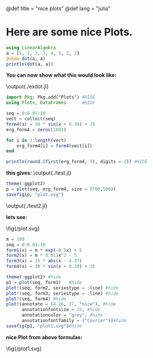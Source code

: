 @def title = "nice plots"
@def lang = "julia"

# Here are some nice Plots.

```julia:./exdot.jl
using LinearAlgebra
a = [1, 2, 3, 3, 4, 5, 2, 2]
@show dot(a, a)
println(dot(a, a)) 
```

**You can now show what this would look like:**

\output{./exdot.jl}

```julia:./test.jl
import Pkg; Pkg.add("Plots") #HIDE
using Plots, DataFrames      #HIDE

seq = 0:0.01:10
vect = collect(seq)
form4(x) = 30 * sin(x + 0.39) + 25
erg_form4 = zeros(1001)

for i in 1:length(vect)
    erg_form4[i] = form4(vect[i])
end

println(round.(first(erg_form4, 5), digits = 2)) #HIDE
```
**this gives:**
\output{./test.jl}

```julia:./test2.jl
theme(:ggplot2)
p = plot(seq, erg_form4, size = (700,500))
savefig(p, "plot.svg")
```
\output{./test2.jl}

**lets see:**

\fig{/plot.svg}

```julia:./test3.jl
m = 100
seq = 0:0.01:10
form1(x) = m * exp(-0.5x) + 5
form2(x) = m * 0.011x^2 - 5
form3(x) = 15 * abs(x - 4.37)
form4(x) = 30 * sin(x + 0.39) + 25
```

```julia:./test4.jl 
theme(:ggplot2) #hide
p1 = plot(seq, form1)   #hide
plot!(seq, form2, seriestype = :line) #hide 
plot!(seq, form3, seriestype = :line) #hide
plot!(seq, form4) #hide
plot!(annotate = (4.26, 27, "nice"), #hide
      annotationfontsize = 15, #hide
	  annotationcolor = "grey", #hide
	  annotationfontfamily = ("Courier"))#hide
savefig(p1, "plot1.svg")#hide
```
**nice Plot from above formulas:**

\fig{/plot1.svg}



